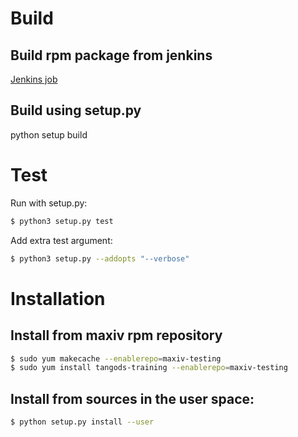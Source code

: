 Build
====


Build rpm package from jenkins
----
[Jenkins job](http://w-v-ci-0.maxiv.lu.se/job/dev-maxiv-tangotraining-testing)


Build using setup.py
----
python setup build



Test
====
Run with setup.py:
```bash
$ python3 setup.py test
```

Add extra test argument:
```bash
$ python3 setup.py --addopts "--verbose"
```

Installation
=======

Install from maxiv rpm repository
--------
```bash
$ sudo yum makecache --enablerepo=maxiv-testing
$ sudo yum install tangods-training --enablerepo=maxiv-testing
```


Install from sources in the user space:
----
```bash
$ python setup.py install --user
```
